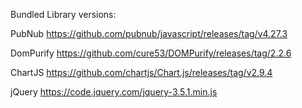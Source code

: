 Bundled Library versions:

PubNub https://github.com/pubnub/javascript/releases/tag/v4.27.3

DomPurify https://github.com/cure53/DOMPurify/releases/tag/2.2.6

ChartJS https://github.com/chartjs/Chart.js/releases/tag/v2.9.4

jQuery https://code.jquery.com/jquery-3.5.1.min.js
